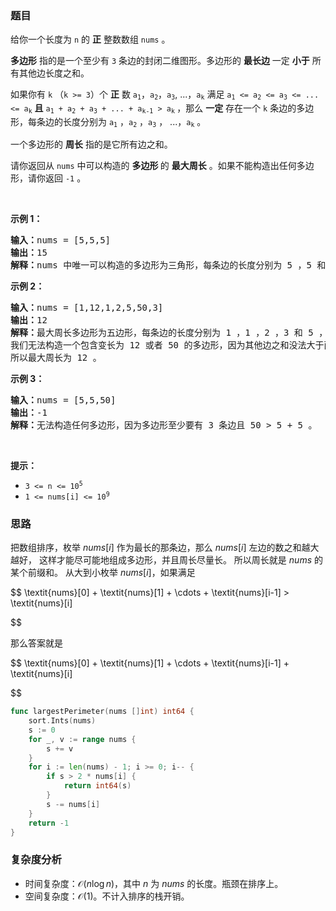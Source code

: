 ### 题目

<p>给你一个长度为 <code>n</code> 的 <strong>正</strong> 整数数组 <code>nums</code> 。</p>

<p><strong>多边形</strong> 指的是一个至少有 <code>3</code> 条边的封闭二维图形。多边形的 <strong>最长边</strong> 一定 <strong>小于</strong> 所有其他边长度之和。</p>

<p>如果你有 <code>k</code> （<code>k >= 3</code>）个 <strong>正</strong> 数 <code>a<sub>1</sub></code>，<code>a<sub>2</sub></code>，<code>a<sub>3</sub></code>, ...，<code>a<sub>k</sub></code> 满足 <code>a<sub>1</sub> <= a<sub>2</sub> <= a<sub>3</sub> <= ... <= a<sub>k</sub></code> <strong>且</strong> <code>a<sub>1</sub> + a<sub>2</sub> + a<sub>3</sub> + ... + a<sub>k-1</sub> > a<sub>k</sub></code><sub> </sub>，那么 <strong>一定</strong> 存在一个 <code>k</code> 条边的多边形，每条边的长度分别为 <code>a<sub>1</sub></code> ，<code>a<sub>2</sub></code> ，<code>a<sub>3</sub></code> ， ...，<code>a<sub>k</sub></code> 。</p>

<p>一个多边形的 <strong>周长</strong> 指的是它所有边之和。</p>

<p>请你返回从 <code>nums</code> 中可以构造的 <strong>多边形 </strong>的 <strong>最大周长</strong> 。如果不能构造出任何多边形，请你返回 <code>-1</code> 。</p>

<p> </p>

<p><strong class="example">示例 1：</strong></p>

<pre>
<b>输入：</b>nums = [5,5,5]
<b>输出：</b>15
<b>解释：</b>nums 中唯一可以构造的多边形为三角形，每条边的长度分别为 5 ，5 和 5 ，周长为 5 + 5 + 5 = 15 。
</pre>

<p><strong class="example">示例 2：</strong></p>

<pre>
<b>输入：</b>nums = [1,12,1,2,5,50,3]
<b>输出：</b>12
<b>解释：</b>最大周长多边形为五边形，每条边的长度分别为 1 ，1 ，2 ，3 和 5 ，周长为 1 + 1 + 2 + 3 + 5 = 12 。
我们无法构造一个包含变长为 12 或者 50 的多边形，因为其他边之和没法大于两者中的任何一个。
所以最大周长为 12 。
</pre>

<p><strong class="example">示例 3：</strong></p>

<pre>
<b>输入：</b>nums = [5,5,50]
<b>输出：</b>-1
<b>解释：</b>无法构造任何多边形，因为多边形至少要有 3 条边且 50 > 5 + 5 。
</pre>

<p> </p>

<p><strong>提示：</strong></p>

<ul>
	<li><code>3 <= n <= 10<sup>5</sup></code></li>
	<li><code>1 <= nums[i] <= 10<sup>9</sup></code></li>
</ul>

### 思路

把数组排序，枚举 $\textit{nums}[i]$ 作为最长的那条边，那么 $\textit{nums}[i]$ 左边的数之和越大越好，
这样才能尽可能地组成多边形，并且周长尽量长。
所以周长就是 $\textit{nums}$ 的某个前缀和。
从大到小枚举 $\textit{nums}[i]$，如果满足

$$
\textit{nums}[0] + \textit{nums}[1] + \cdots + \textit{nums}[i-1] > \textit{nums}[i]

$$

那么答案就是

$$
\textit{nums}[0] + \textit{nums}[1] + \cdots + \textit{nums}[i-1] + \textit{nums}[i]

$$

```go [sol]
func largestPerimeter(nums []int) int64 {
	sort.Ints(nums)
	s := 0
	for _, v := range nums {
		s += v
	}
	for i := len(nums) - 1; i >= 0; i-- {
		if s > 2 * nums[i] {
			return int64(s)
		}
		s -= nums[i]
	}
	return -1
}
```

### 复杂度分析

- 时间复杂度：$\mathcal{O}(n\log n)$，其中 $n$ 为 $\textit{nums}$ 的长度。瓶颈在排序上。
- 空间复杂度：$\mathcal{O}(1)$。不计入排序的栈开销。
